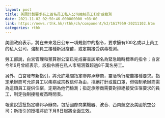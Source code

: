 ```yaml
---
layout: post
title: 美國計劃要求有上百名員工私人公司強制員工打針或檢測
date: 2021-11-02 02:50:46.000000000 +08:00
link: https://news.rthk.hk/rthk/ch/component/k2/1617959-20211102.htm
categories: rthk
---
```


美國政府表示，將在未來幾日公布一項規劃中的指令，要求擁有100名或以上員工的私人公司，強制員工接種新冠疫苗，或定期接受病毒檢測。

勞工部說，白宮管理和預算辦公室已完成審查該項名為緊急臨時標準的指令；白宮今年9月曾經表示，該指令將在私人市場涵蓋超過8千萬名勞工。

另外，白宮發布新指引，將允許幾間指定聯邦承辦商，靈活執行疫苗接種要求。指定承辦商可允許員工以疾病或宗教信仰為由，拒絕打針或戴口罩，但強制承辦商需為這類員工提供住宿，定期為他們檢測；指定承辦商需要對拒絕接受住宿要求的員工，制定強制接種疫苗時間表。

報道說這批指定聯邦承辦商，包括國際商業機器、波音、西南航空及美國航空公司；新指引的授權將於下月8日起將全面生效。
